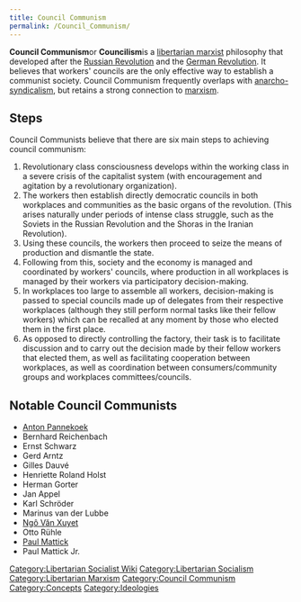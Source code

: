 ```yaml
---
title: Council Communism
permalink: /Council_Communism/
---
```


**Council Communism**or **Councilism**is a [libertarian
marxist](Libertarian_Marxism.md "wikilink") philosophy that developed after
the [Russian Revolution](October_Revolution_(Russia).md "wikilink") and the
[German Revolution](German_Revolution.md "wikilink"). It believes that
workers' councils are the only effective way to establish a communist
society. Council Communism frequently overlaps with
[anarcho-syndicalism](Anarcho-Syndicalism.md "wikilink"), but retains a
strong connection to [marxism](marxism.md "wikilink").

## Steps

Council Communists believe that there are six main steps to achieving
council communism:

1.  Revolutionary class consciousness develops within the working class
    in a severe crisis of the capitalist system (with encouragement and
    agitation by a revolutionary organization).
2.  The workers then establish directly democratic councils in both
    workplaces and communities as the basic organs of the revolution.
    (This arises naturally under periods of intense class struggle, such
    as the Soviets in the Russian Revolution and the Shoras in the
    Iranian Revolution).
3.  Using these councils, the workers then proceed to seize the means of
    production and dismantle the state.
4.  Following from this, society and the economy is managed and
    coordinated by workers' councils, where production in all workplaces
    is managed by their workers via participatory decision-making.
5.  In workplaces too large to assemble all workers, decision-making is
    passed to special councils made up of delegates from their
    respective workplaces (although they still perform normal tasks like
    their fellow workers) which can be recalled at any moment by those
    who elected them in the first place.
6.  As opposed to directly controlling the factory, their task is to
    facilitate discussion and to carry out the decision made by their
    fellow workers that elected them, as well as facilitating
    cooperation between workplaces, as well as coordination between
    consumers/community groups and workplaces committees/councils.

## Notable Council Communists

- [Anton Pannekoek](Anton_Pannekoek.md "wikilink")
- Bernhard Reichenbach
- Ernst Schwarz
- Gerd Arntz
- Gilles Dauvé
- Henriette Roland Holst
- Herman Gorter
- Jan Appel
- Karl Schröder
- Marinus van der Lubbe
- [Ngô Văn Xuyet](Ngô_Văn_Xuyet.md "wikilink")
- Otto Rühle
- [Paul Mattick](Paul_Mattick.md "wikilink")
- Paul Mattick Jr.

[Category:Libertarian Socialist
Wiki](Category:Libertarian_Socialist_Wiki.md "wikilink")
[Category:Libertarian
Socialism](Category:Libertarian_Socialism.md "wikilink")
[Category:Libertarian Marxism](Category:Libertarian_Marxism.md "wikilink")
[Category:Council Communism](Category:Council_Communism.md "wikilink")
[Category:Concepts](Category:Concepts.md "wikilink")
[Category:Ideologies](Category:Ideologies.md "wikilink")